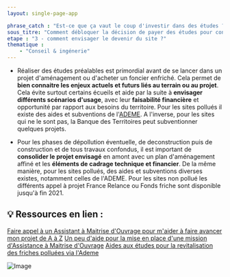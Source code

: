 ```yaml
---
layout: single-page-app

phrase_catch : "Est-ce que ça vaut le coup d'investir dans des études ?"
sous_titre: "Comment débloquer la décision de payer des études pour concevoir un projet sur la friche, en pressentant son opportunité et sa faisabilité technique et financière ?"
etape : "3 - comment envisager le devenir du site ?"
thematique :
    - "Conseil & ingénerie"
---
```


- Réaliser des études préalables est primordial avant de se lancer dans un projet d'aménagement ou d'acheter un foncier enfriché. Cela permet de **bien connaitre les enjeux actuels et futurs liés au terrain ou au projet**. Cela évite surtout certains écueils et aide par la suite à **envisager différents scénarios d'usage**, avec leur **faisabilité financière** et opportunité par rapport aux besoins du territoire. Pour les sites pollués il existe des aides et subventions de l'[ADEME](https://betagouv.github.io/urbanvitaliz/TMP_resources/ademe_plan_gestion). A l'inverse, pour les sites qui ne le sont pas, la Banque des Territoires peut subventionner quelques projets.

- Pour les phases de dépollution éventuelle, de deconstruction puis de construction et de tous travaux confondus, il est important de **consolider le projet envisagé** en amont avec un plan d'aménagement affiné et les **éléments de cadrage technique et financier**. De la même manière, pour les sites pollués, des aides et subventions diverses existes, notamment celles de l'ADEME. Pour les sites non pollué les différents appel à projet France Relance ou Fonds friche sont disponible jusqu'à fin 2021.

## 💡 Ressources en lien :

[Faire appel à un Assistant à Maitrise d'Ouvrage pour m'aider à faire avancer mon projet de A à Z](https://betagouv.github.io/urbanvitaliz/TMP_resources/AMO)
[Un peu d'aide pour la mise en place d'une mission d'Assistance à Maitrise d'Ouvrage](https://betagouv.github.io/urbanvitaliz/TMP_resources/CDC_AMO)
[Aides aux études pour la revitalisation des friches polluées via l'Ademe](https://betagouv.github.io/urbanvitaliz/TMP_resources/ademe_plan_gestion)


![Image](./static/schema_etudes_projet.png?raw=true)


